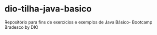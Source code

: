 # dio-tilha-java-basico
Repositório para fins de exercícios e exemplos de Java Básico- Bootcamp Bradesco by DIO

